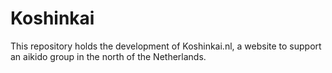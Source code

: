 # Koshinkai
This repository holds the development of Koshinkai.nl, a website to support an aikido group in the north of the Netherlands.